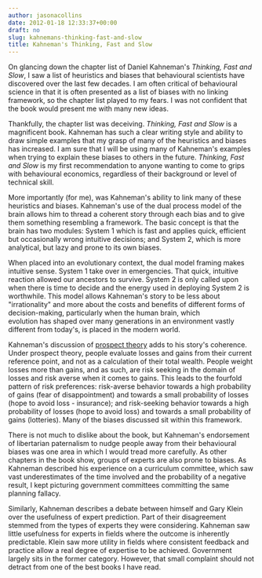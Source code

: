 ```yaml
---
author: jasonacollins
date: 2012-01-18 12:33:37+00:00
draft: no
slug: kahnemans-thinking-fast-and-slow
title: Kahneman's Thinking, Fast and Slow
---
```


On glancing down the chapter list of Daniel Kahneman's *Thinking, Fast and Slow*, I saw a list of heuristics and biases that behavioural scientists have discovered over the last few decades. I am often critical of behavioural science in that it is often presented as a list of biases with no linking framework, so the chapter list played to my fears. I was not confident that the book would present me with many new ideas.

Thankfully, the chapter list was deceiving. *Thinking, Fast and Slow* is a magnificent book. Kahneman has such a clear writing style and ability to draw simple examples that my grasp of many of the heuristics and biases has increased. I am sure that I will be using many of Kahneman's examples when trying to explain these biases to others in the future. *Thinking, Fast and Slow* is my first recommendation to anyone wanting to come to grips with behavioural economics, regardless of their background or level of technical skill.

More importantly (for me), was Kahneman's ability to link many of these heuristics and biases. Kahneman's use of the dual process model of the brain allows him to thread a coherent story through each bias and to give them something resembling a framework. The basic concept is that the brain has two modules: System 1 which is fast and applies quick, efficient but occasionally wrong intuitive decisions; and System 2, which is more analytical, but lazy and prone to its own biases.

When placed into an evolutionary context, the dual model framing makes intuitive sense. System 1 take over in emergencies. That quick, intuitive reaction allowed our ancestors to survive. System 2 is only called upon when there is time to decide and the energy used in deploying System 2 is worthwhile. This model allows Kahneman's story to be less about "irrationality" and more about the costs and benefits of different forms of decision-making, particularly when the human brain, which evolution has shaped over many generations in an environment vastly different from today's, is placed in the modern world.

Kahneman's discussion of [prospect theory](http://en.wikipedia.org/wiki/Prospect_theory) adds to his story's coherence. Under prospect theory, people evaluate losses and gains from their current reference point, and not as a calculation of their total wealth. People weight losses more than gains, and as such, are risk seeking in the domain of losses and risk averse when it comes to gains. This leads to the fourfold pattern of risk preferences: risk-averse behavior towards a high probability of gains (fear of disappointment) and towards a small probability of losses (hope to avoid loss - insurance); and risk-seeking behavior towards a high probability of losses (hope to avoid loss) and towards a small probability of gains (lotteries). Many of the biases discussed sit within this framework.

There is not much to dislike about the book, but Kahneman's endorsement of libertarian paternalism to nudge people away from their behavioural biases was one area in which I would tread more carefully. As other chapters in the book show, groups of experts are also prone to biases. As Kahneman described his experience on a curriculum committee, which saw vast underestimates of the time involved and the probability of a negative result, I kept picturing government committees committing the same planning fallacy.

Similarly, Kahneman describes a debate between himself and Gary Klein over the usefulness of expert prediction. Part of their disagreement stemmed from the types of experts they were considering. Kahneman saw little usefulness for experts in fields where the outcome is inherently predictable. Klein saw more utility in fields where consistent feedback and practice allow a real degree of expertise to be achieved. Government largely sits in the former category. However, that small complaint should not detract from one of the best books I have read.
